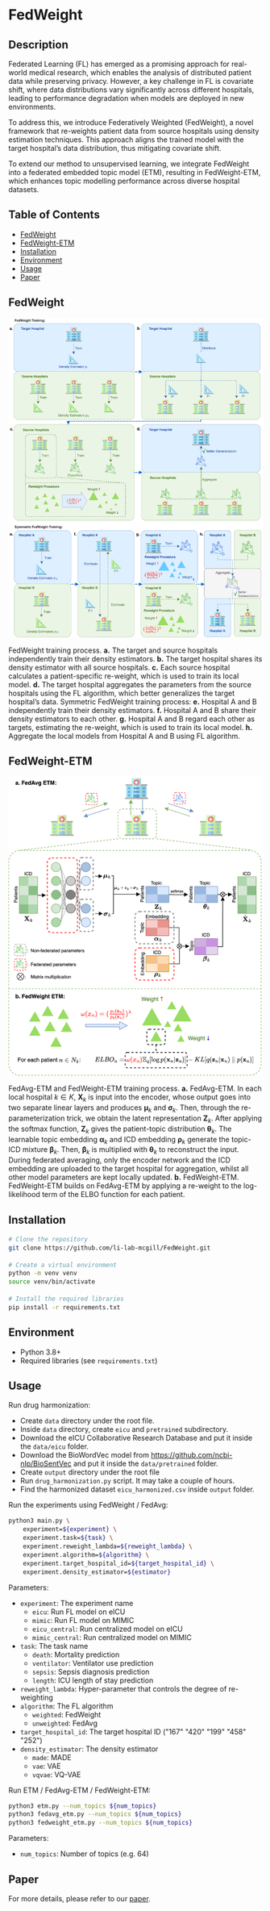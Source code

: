 # FedWeight

## Description
Federated Learning (FL) has emerged as a promising approach for real-world medical research, which enables the analysis of distributed patient data while preserving privacy. However, a key challenge in FL is covariate shift, where data distributions vary significantly across different hospitals, leading to performance degradation when models are deployed in new environments.

To address this, we introduce Federatively Weighted (FedWeight), a novel framework that re-weights patient data from source hospitals using density estimation techniques. This approach aligns the trained model with the target hospital’s data distribution, thus mitigating covariate shift.

To extend our method to unsupervised learning, we integrate FedWeight into a federated embedded topic model (ETM), resulting in FedWeight-ETM, which enhances topic modelling performance across diverse hospital datasets.

## Table of Contents
- [FedWeight](#fedweight)
- [FedWeight-ETM](#fedweight-etm)
- [Installation](#installation)
- [Environment](#environment)
- [Usage](#usage)
- [Paper](#paper)

## FedWeight

![fedweight](./img/fedweight_method.png)

FedWeight training process. **a.** The target and source hospitals independently train their density estimators. **b.** The target hospital shares its density estimator with all source hospitals. **c.** Each source hospital calculates a patient-specific re-weight, which is used to train its local model. **d.** The target hospital aggregates the parameters from the source hospitals using the FL algorithm, which better generalizes the target hospital’s data. Symmetric FedWeight training process: **e.** Hospital A and B independently train their density estimators. **f.** Hospital A and B share their density estimators to each other. **g.** Hospital A and B regard each other as targets, estimating the re-weight, which is used to train its local model. **h.** Aggregate the local models from Hospital A and B using FL algorithm.

## FedWeight-ETM

![fedweight_etm](./img/fedetm.png)

FedAvg-ETM and FedWeight-ETM training process. **a.** FedAvg-ETM. In each local hospital $k \in K$, $\mathbf{X}_k$ is input into the encoder, whose output goes into two separate linear layers and produces $\boldsymbol{\mu}_k$ and $\boldsymbol{\sigma}_k$. Then, through the re-parameterization trick, we obtain the latent representation $\mathbf{Z}_k$. After applying the softmax function, $\mathbf{Z}_k$ gives the patient-topic distribution $\boldsymbol{\theta}_k$. The learnable topic embedding $\boldsymbol{\alpha}_k$ and ICD embedding $\boldsymbol{\rho}_k$ generate the topic-ICD mixture $\boldsymbol{\beta}_k$. Then, $\boldsymbol{\beta}_k$ is multiplied with $\boldsymbol{\theta}_k$ to reconstruct the input. During federated averaging, only the encoder network and the ICD embedding are uploaded to the target hospital for aggregation, whilst all other model parameters are kept locally updated.
**b.** FedWeight-ETM. FedWeight-ETM builds on FedAvg-ETM by applying a re-weight to the log-likelihood term of the ELBO function for each patient.

## Installation
```bash
# Clone the repository
git clone https://github.com/li-lab-mcgill/FedWeight.git

# Create a virtual environment
python -m venv venv
source venv/bin/activate

# Install the required libraries
pip install -r requirements.txt
```

## Environment
- Python 3.8+
- Required libraries (see `requirements.txt`)

## Usage
Run drug harmonization:
- Create `data` directory under the root file.
- Inside `data` directory, create `eicu` and `pretrained` subdirectory.
- Download the eICU Collaborative Research Database and put it inside the `data/eicu` folder.
- Download the BioWordVec model from https://github.com/ncbi-nlp/BioSentVec and put it inside the `data/pretrained` folder.
- Create `output` directory under the root file
- Run `drug_harmonization.py` script. It may take a couple of hours.
- Find the harmonized dataset `eicu_harmonized.csv` inside `output` folder.

Run the experiments using FedWeight / FedAvg:
```bash
python3 main.py \
    experiment=${experiment} \
    experiment.task=${task} \ 
    experiment.reweight_lambda=${reweight_lambda} \
    experiment.algorithm=${algorithm} \
    experiment.target_hospital_id=${target_hospital_id} \
    experiment.density_estimator=${estimator}
```
Parameters:
- `experiment`: The experiment name
    - `eicu`: Run FL model on eICU
    - `mimic`: Run FL model on MIMIC
    - `eicu_central`: Run centralized model on eICU
    - `mimic_central`: Run centralized model on MIMIC
- `task`: The task name
    - `death`: Mortality prediction
    - `ventilator`: Ventilator use prediction
    - `sepsis`: Sepsis diagnosis prediction
    - `length`: ICU length of stay prediction
- `reweight_lambda`: Hyper-parameter that controls the degree of re-weighting
- `algorithm`: The FL algorithm
    - `weighted`: FedWeight
    - `unweighted`: FedAvg
- `target_hospital_id`: The target hospital ID ("167" "420" "199" "458" "252")
- `density_estimator`: The density estimator
    - `made`: MADE
    - `vae`: VAE
    - `vqvae`: VQ-VAE

Run ETM / FedAvg-ETM / FedWeight-ETM:
```bash
python3 etm.py --num_topics ${num_topics}
python3 fedavg_etm.py --num_topics ${num_topics}
python3 fedweight_etm.py --num_topics ${num_topics}
```
Parameters:
- `num_topics`: Number of topics (e.g. 64)

## Paper
For more details, please refer to our [paper](TODO).
